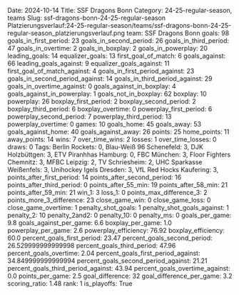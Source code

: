 Date: 2024-10-14
Title: SSF Dragons Bonn
Category: 24-25-regular-season, teams
Slug: ssf-dragons-bonn-24-25-regular-season
Platzierungsverlauf:24-25-regular-season/teams/ssf-dragons-bonn-24-25-regular-season_platzierungsverlauf.png
team: SSF Dragons Bonn
goals: 98
goals_in_first_period: 23
goals_in_second_period: 26
goals_in_third_period: 47
goals_in_overtime: 2
goals_in_boxplay: 2
goals_in_powerplay: 20
leading_goals: 14
equalizer_goals: 13
first_goal_of_match: 6
goals_against: 66
leading_goals_against: 9
equalizer_goals_against: 11
first_goal_of_match_against: 4
goals_in_first_period_against: 23
goals_in_second_period_against: 14
goals_in_third_period_against: 29
goals_in_overtime_against: 0
goals_against_in_boxplay: 4
goals_against_in_powerplay: 1
goals_not_in_boxplay: 62
boxplay: 10
powerplay: 26
boxplay_first_period: 2
boxplay_second_period: 2
boxplay_third_period: 6
boxplay_overtime: 0
powerplay_first_period: 6
powerplay_second_period: 7
powerplay_third_period: 13
powerplay_overtime: 0
games: 10
goals_home: 45
goals_away: 53
goals_against_home: 40
goals_against_away: 26
points: 25
home_points: 11
away_points: 14
wins: 7
over_time_wins: 2
losses: 1
over_time_losses: 0
draws: 0
Tags:  Berlin Rockets: 0,  Blau-Weiß 96 Schenefeld: 3,  DJK Holzbüttgen: 3,  ETV Piranhhas Hamburg: 0,  FBC München: 3,  Floor Fighters Chemnitz: 3,  MFBC Leipzig: 2,  TV Schriesheim: 2,  UHC Sparkasse Weißenfels: 3,  Unihockey Igels Dresden: 3,  VfL Red Hocks Kaufering: 3,
points_after_first_period: 14
points_after_second_period: 16
points_after_third_period: 0
points_after_55_min: 19
points_after_58_min: 21
points_after_59_min: 21
win_1: 3
loss_1: 0
points_max_difference_3: 2
points_more_3_difference: 23
close_game_win: 0
close_game_loss: 0
close_game_overtime: 1
penalty_shot_goals: 1
penalty_shot_goals_against: 1
penalty_2: 10
penalty_2and2: 0
penalty_10: 0
penalty_ms: 0
goals_per_game: 9.8
goals_against_per_game: 6.6
boxplay_per_game: 1.0
powerplay_per_game: 2.6
powerplay_efficiency: 76.92
boxplay_efficiency: 60.0
percent_goals_first_period: 23.47
percent_goals_second_period: 26.529999999999998
percent_goals_third_period: 47.96
percent_goals_overtime: 2.04
percent_goals_first_period_against: 34.849999999999994
percent_goals_second_period_against: 21.21
percent_goals_third_period_against: 43.94
percent_goals_overtime_against: 0.0
points_per_game: 2.5
goal_difference: 32
goal_difference_per_game: 3.2
scoring_ratio: 1.48
rank: 1
is_playoffs: True
